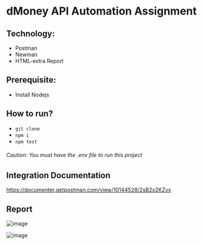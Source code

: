 # dMoney API Automation Assignment

## Technology:
- Postman
- Newman
- HTML-extra Report

## Prerequisite:
- Install Nodejs

## How to run?
- ``` git clone ```
- ``` npm i ```
- ``` npm test ```

###### Caution: You must have the .env file to run this project

## Integration Documentation
https://documenter.getpostman.com/view/10144528/2sB2x2KZvx

## Report
![image](https://github.com/user-attachments/assets/52db9fe3-34da-4afd-9145-7553223b65c0)

![image](https://github.com/user-attachments/assets/7d3d9624-7be7-4acd-8523-e63187326046)



